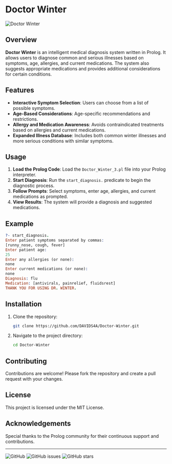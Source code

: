 
# Doctor Winter

![Doctor Winter](https://via.placeholder.com/150)

## Overview

**Doctor Winter** is an intelligent medical diagnosis system written in Prolog. It allows users to diagnose common and serious illnesses based on symptoms, age, allergies, and current medications. The system also suggests appropriate medications and provides additional considerations for certain conditions.

## Features

- **Interactive Symptom Selection**: Users can choose from a list of possible symptoms.
- **Age-Based Considerations**: Age-specific recommendations and restrictions.
- **Allergy and Medication Awareness**: Avoids contraindicated treatments based on allergies and current medications.
- **Expanded Illness Database**: Includes both common winter illnesses and more serious conditions with similar symptoms.

## Usage

1. **Load the Prolog Code**: Load the `Doctor_Winter_3.pl` file into your Prolog interpreter.
2. **Start Diagnosis**: Run the `start_diagnosis.` predicate to begin the diagnostic process.
3. **Follow Prompts**: Select symptoms, enter age, allergies, and current medications as prompted.
4. **View Results**: The system will provide a diagnosis and suggested medications.

## Example

```prolog
?- start_diagnosis.
Enter patient symptoms separated by commas:
[runny_nose, cough, fever]
Enter patient age:
25
Enter any allergies (or none):
none
Enter current medications (or none):
none
Diagnosis: flu
Medication: [antivirals, painrelief, fluidsrest]
THANK YOU FOR USING DR. WINTER.
```

## Installation

1. Clone the repository:
   ```bash
   git clone https://github.com/DAVIDS4A/Doctor-Winter.git
   ```
2. Navigate to the project directory:
   ```bash
   cd Doctor-Winter
   ```

## Contributing

Contributions are welcome! Please fork the repository and create a pull request with your changes.

## License

This project is licensed under the MIT License.

## Acknowledgements

Special thanks to the Prolog community for their continuous support and contributions.

---

![GitHub](https://img.shields.io/github/license/DAVIDS4A/Doctor-Winter?style=for-the-badge)
![GitHub issues](https://img.shields.io/github/issues/DAVIDS4A/Doctor-Winter?style=for-the-badge)
![GitHub stars](https://img.shields.io/github/stars/DAVIDS4A/Doctor-Winter?style=for-the-badge)
